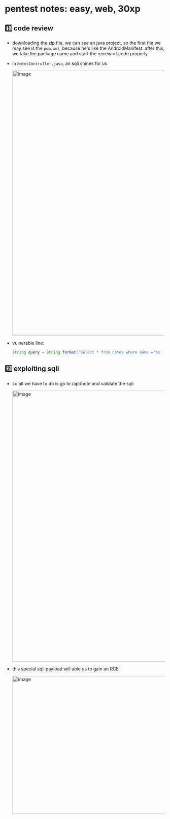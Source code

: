 # pentest notes: easy, web, 30xp

## 1️⃣ code review
- downloading the zip file, we can see an java project, so the first file we may see is the ```pom.xml```, because he's like the AndroidManifest. after this, we take the package name and start the review of code properly
- in ```NotesController.java```, an sqli shines for us
 
  <img width="867" height="837" alt="image" src="https://github.com/user-attachments/assets/48d8ba54-89f5-4698-8f56-4e890a4d9482" />
  
- vulnerable line:
  ```java
  String query = String.format("Select * from notes where name ='%s' ", name);
  ```

## 2️⃣ exploiting sqli
- so all we have to do is go to /api/note and validate the sqli

  <img width="1549" height="855" alt="image" src="https://github.com/user-attachments/assets/b381c35f-8219-4567-84fb-54ce8174fca6" />

- this special sqli payload will able us to gain an RCE

  <img width="1527" height="435" alt="image" src="https://github.com/user-attachments/assets/b378c5e3-7fe0-42d2-91ad-64fe73f4ac16" />
